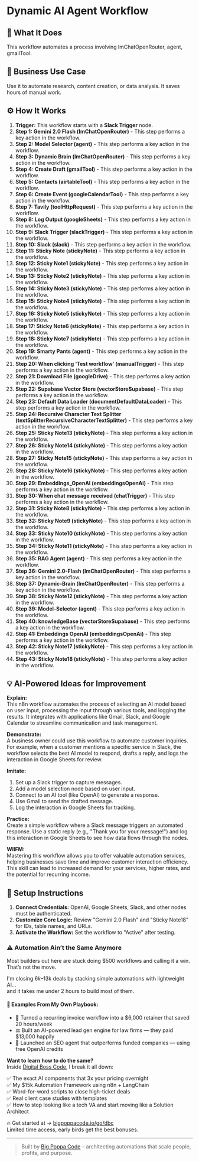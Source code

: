 # Dynamic AI Agent Workflow

## 🚀 What It Does
This workflow automates a process involving lmChatOpenRouter, agent, gmailTool.

## 💼 Business Use Case
Use it to automate research, content creation, or data analysis. It saves hours of manual work.

## ⚙️ How It Works
1.  **Trigger:** This workflow starts with a **Slack Trigger** node.
2. **Step 1: Gemini 2.0 Flash (lmChatOpenRouter)** - This step performs a key action in the workflow.
3. **Step 2: Model Selector (agent)** - This step performs a key action in the workflow.
4. **Step 3: Dynamic Brain (lmChatOpenRouter)** - This step performs a key action in the workflow.
5. **Step 4: Create Draft (gmailTool)** - This step performs a key action in the workflow.
6. **Step 5: Contacts (airtableTool)** - This step performs a key action in the workflow.
7. **Step 6: Create Event (googleCalendarTool)** - This step performs a key action in the workflow.
8. **Step 7: Tavily (toolHttpRequest)** - This step performs a key action in the workflow.
9. **Step 8: Log Output (googleSheets)** - This step performs a key action in the workflow.
10. **Step 9: Slack Trigger (slackTrigger)** - This step performs a key action in the workflow.
11. **Step 10: Slack (slack)** - This step performs a key action in the workflow.
12. **Step 11: Sticky Note (stickyNote)** - This step performs a key action in the workflow.
13. **Step 12: Sticky Note1 (stickyNote)** - This step performs a key action in the workflow.
14. **Step 13: Sticky Note2 (stickyNote)** - This step performs a key action in the workflow.
15. **Step 14: Sticky Note3 (stickyNote)** - This step performs a key action in the workflow.
16. **Step 15: Sticky Note4 (stickyNote)** - This step performs a key action in the workflow.
17. **Step 16: Sticky Note5 (stickyNote)** - This step performs a key action in the workflow.
18. **Step 17: Sticky Note6 (stickyNote)** - This step performs a key action in the workflow.
19. **Step 18: Sticky Note7 (stickyNote)** - This step performs a key action in the workflow.
20. **Step 19: Smarty Pants (agent)** - This step performs a key action in the workflow.
21. **Step 20: When clicking ‘Test workflow’ (manualTrigger)** - This step performs a key action in the workflow.
22. **Step 21: Download File (googleDrive)** - This step performs a key action in the workflow.
23. **Step 22: Supabase Vector Store (vectorStoreSupabase)** - This step performs a key action in the workflow.
24. **Step 23: Default Data Loader (documentDefaultDataLoader)** - This step performs a key action in the workflow.
25. **Step 24: Recursive Character Text Splitter (textSplitterRecursiveCharacterTextSplitter)** - This step performs a key action in the workflow.
26. **Step 25: Sticky Note13 (stickyNote)** - This step performs a key action in the workflow.
27. **Step 26: Sticky Note14 (stickyNote)** - This step performs a key action in the workflow.
28. **Step 27: Sticky Note15 (stickyNote)** - This step performs a key action in the workflow.
29. **Step 28: Sticky Note16 (stickyNote)** - This step performs a key action in the workflow.
30. **Step 29: Embeddings_OpenAI (embeddingsOpenAi)** - This step performs a key action in the workflow.
31. **Step 30: When chat message received (chatTrigger)** - This step performs a key action in the workflow.
32. **Step 31: Sticky Note8 (stickyNote)** - This step performs a key action in the workflow.
33. **Step 32: Sticky Note9 (stickyNote)** - This step performs a key action in the workflow.
34. **Step 33: Sticky Note10 (stickyNote)** - This step performs a key action in the workflow.
35. **Step 34: Sticky Note11 (stickyNote)** - This step performs a key action in the workflow.
36. **Step 35: RAG Agent (agent)** - This step performs a key action in the workflow.
37. **Step 36: Gemini 2.0-Flash (lmChatOpenRouter)** - This step performs a key action in the workflow.
38. **Step 37: Dynamic-Brain (lmChatOpenRouter)** - This step performs a key action in the workflow.
39. **Step 38: Sticky Note12 (stickyNote)** - This step performs a key action in the workflow.
40. **Step 39: Model-Selector (agent)** - This step performs a key action in the workflow.
41. **Step 40: knowledgeBase (vectorStoreSupabase)** - This step performs a key action in the workflow.
42. **Step 41: Embeddings OpenAI (embeddingsOpenAi)** - This step performs a key action in the workflow.
43. **Step 42: Sticky Note17 (stickyNote)** - This step performs a key action in the workflow.
44. **Step 43: Sticky Note18 (stickyNote)** - This step performs a key action in the workflow.

## 💡 AI-Powered Ideas for Improvement
**Explain:**  
This n8n workflow automates the process of selecting an AI model based on user input, processing the input through various tools, and logging the results. It integrates with applications like Gmail, Slack, and Google Calendar to streamline communication and task management.

**Demonstrate:**  
A business owner could use this workflow to automate customer inquiries. For example, when a customer mentions a specific service in Slack, the workflow selects the best AI model to respond, drafts a reply, and logs the interaction in Google Sheets for review.

**Imitate:**  
1. Set up a Slack trigger to capture messages.
2. Add a model selection node based on user input.
3. Connect to an AI tool (like OpenAI) to generate a response.
4. Use Gmail to send the drafted message.
5. Log the interaction in Google Sheets for tracking.

**Practice:**  
Create a simple workflow where a Slack message triggers an automated response. Use a static reply (e.g., "Thank you for your message!") and log this interaction in Google Sheets to see how data flows through the nodes.

**WIIFM:**  
Mastering this workflow allows you to offer valuable automation services, helping businesses save time and improve customer interaction efficiency. This skill can lead to increased demand for your services, higher rates, and the potential for recurring income.

## 🔧 Setup Instructions
1. **Connect Credentials:** OpenAI, Google Sheets, Slack, and other nodes must be authenticated.
2. **Customize Core Logic:** Review "Gemini 2.0 Flash" and "Sticky Note18" for IDs, table names, and URLs.
3. **Activate the Workflow:** Set the workflow to "Active" after testing.

### ⚠️ Automation Ain’t the Same Anymore

Most builders out here are stuck doing $500 workflows and calling it a win.  
That’s not the move.  

I'm closing $6k–$13k deals by stacking simple automations with lightweight AI...  
and it takes me under 2 hours to build most of them.

#### 🧠 Examples From My Own Playbook:
- 🔁 Turned a recurring invoice workflow into a $6,000 retainer that saved 20 hours/week  
- ⚖️ Built an AI-powered lead gen engine for law firms — they paid $13,000 happily  
- 🚀 Launched an SEO agent that outperforms funded companies — using free OpenAI credits  

**Want to learn how to do the same?**  
Inside [Digital Boss Code](https://bigpoppacode.io/go/dbc), I break it all down:

✅ The exact AI components that 3x your pricing overnight  
✅ My $15k Automation Framework using n8n + LangChain  
✅ Word-for-word scripts to close high-ticket deals  
✅ Real client case studies with templates  
✅ How to stop looking like a tech VA and start moving like a Solution Architect  

🔥 Get started at → [bigpoppacode.io/go/dbc](https://bigpoppacode.io/go/dbc)  
Limited time access, early birds get the best bonuses.

---
> Built by [Big Poppa Code](https://bigpoppacode.io) – architecting automations that scale people, profits, and purpose.
